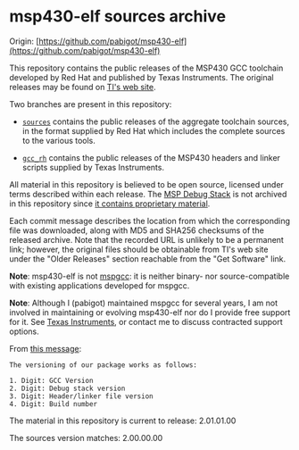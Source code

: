 # msp430-elf sources archive

Origin: [https://github.com/pabigot/msp430-elf](https://github.com/pabigot/msp430-elf)

This repository contains the public releases of the MSP430 GCC toolchain
developed by Red Hat and published by Texas Instruments.  The original
releases may be found on [TI's web site][msp430-elf].

Two branches are present in this repository:

 * [``sources``](https://github.com/pabigot/msp430-elf/tree/sources)
   contains the public releases of the aggregate toolchain sources, in
   the format supplied by Red Hat which includes the complete sources to
   the various tools.

 * [``gcc_rh``](https://github.com/pabigot/msp430-elf/tree/gcc_rh)
   contains the public releases of the MSP430 headers and linker scripts
   supplied by Texas Instruments.

All material in this repository is believed to be open source, licensed
under terms described within each release.  The [MSP Debug
Stack](http://processors.wiki.ti.com/index.php/MSP_Debug_Stack) is not
archived in this repository since [it contains proprietary
material](http://forum.43oh.com/topic/5364-msp-debug-stack-no-longer-open-source/).

Each commit message describes the location from which the corresponding
file was downloaded, along with MD5 and SHA256 checksums of the released
archive.  Note that the recorded URL is unlikely to be a permanent link;
however, the original files should be obtainable from TI's web site
under the "Older Releases" section reachable from the "Get Software"
link.

**Note**: msp430-elf is not [mspgcc]: it is neither binary- nor
source-compatible with existing applications developed for mspgcc.

**Note**: Although I (pabigot) maintained mspgcc for several years, I am
not involved in maintaining or evolving msp430-elf nor do I provide free
support for it.  See [Texas Instruments][msp430-elf], or contact me to
discuss contracted support options.

From [this message](http://www.mail-archive.com/mspgcc-users@lists.sourceforge.net/msg12169.html):

    The versioning of our package works as follows:

    1. Digit: GCC Version
    2. Digit: Debug stack version
    3. Digit: Header/linker file version
    4. Digit: Build number

The material in this repository is current to release: 2.01.01.00

The sources version matches: 2.00.00.00

[msp430-elf]: http://www.ti.com/tool/msp430-gcc-opensource "TI MSP430 GCC"
[mspgcc]: http://sourceforge.net/projects/mspgcc/ "MSPGCC"
